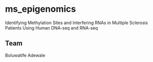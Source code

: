 # ms_epigenomics
Identifying Methylation Sites and Interfering RNAs in Multiple Sclerosis Patients Using Human DNA-seq and RNA-seq


## Team 
Boluwatife Adewale
